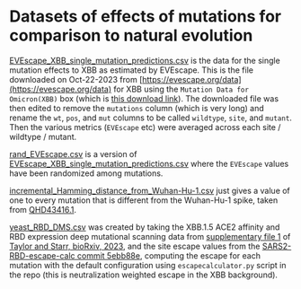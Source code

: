 # Datasets of effects of mutations for comparison to natural evolution

[EVEscape_XBB_single_mutation_predictions.csv](EVEscape_XBB_single_mutation_predictions.csv) is the data for the single mutation effects to XBB as estimated by EVEscape. This is the file downloaded on Oct-22-2023 from [https://evescape.org/data](https://evescape.org/data) for XBB using the `Mutation Data for Omicron(XBB)` box (which is [this download link](https://api.evescape.org/download_variant_data?curr-virus=COVID19&curr-variant-or-id=Omicron(XBB))). The downloaded file was then edited to remove the `mutations` column (which is very long) and rename the `wt`, `pos`, and `mut` columns to be called `wildtype`, `site`, and `mutant`. Then the various metrics (`EVEscape` etc) were averaged across each site / wildtype / mutant.

[rand_EVEscape.csv](rand_EVEscape.csv) is a version of [EVEscape_XBB_single_mutation_predictions.csv](EVEscape_XBB_single_mutation_predictions.csv) where the `EVEscape` values have been randomized among mutations.

[incremental_Hamming_distance_from_Wuhan-Hu-1.csv](incremental_Hamming_distance_from_Wuhan-Hu-1.csv) just gives a value of one to every mutation that is different from the Wuhan-Hu-1 spike, taken from [QHD43416.1](https://www.ncbi.nlm.nih.gov/protein/QHD43416.1).

[yeast_RBD_DMS.csv](yeast_RBD_DMS.csv) was created by taking the XBB.1.5 ACE2 affinity and RBD expression deep mutational scanning data from [supplementary file 1](https://www.biorxiv.org/content/biorxiv/early/2023/09/12/2023.09.11.557279/DC1/embed/media-1.csv?download=true) of [Taylor and Starr, bioRxiv, 2023](https://www.biorxiv.org/content/10.1101/2023.09.11.557279v1), and the site escape values from the [SARS2-RBD-escape-calc commit 5ebb88e](https://github.com/jbloomlab/SARS2-RBD-escape-calc/tree/5ebb88e5b8c9adc1b601b3cb1cc5308532d97a38), computing the escape for each mutation with the default configuration using `escapecalculator.py` script in the repo (this is neutralization weighted escape in the XBB background).
